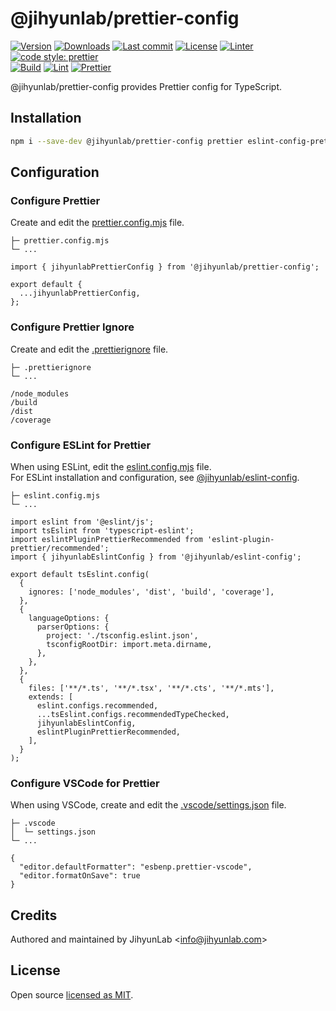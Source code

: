 # @jihyunlab/prettier-config

[![Version](https://img.shields.io/npm/v/@jihyunlab/prettier-config.svg?style=flat-square)](https://www.npmjs.com/package/@jihyunlab/prettier-config?activeTab=versions) [![Downloads](https://img.shields.io/npm/dt/@jihyunlab/prettier-config.svg?style=flat-square)](https://www.npmjs.com/package/@jihyunlab/prettier-config) [![Last commit](https://img.shields.io/github/last-commit/jihyunlab/prettier-config.svg?style=flat-square)](https://github.com/jihyunlab/prettier-config/graphs/commit-activity) [![License](https://img.shields.io/github/license/jihyunlab/prettier-config.svg?style=flat-square)](https://github.com/jihyunlab/prettier-config/blob/master/LICENSE) [![Linter](https://img.shields.io/badge/linter-eslint-blue?style=flat-square)](https://eslint.org) [![code style: prettier](https://img.shields.io/badge/code_style-prettier-ff69b4.svg?style=flat-square)](https://github.com/prettier/prettier)\
[![Build](https://github.com/jihyunlab/prettier-config/actions/workflows/build.yml/badge.svg)](https://github.com/jihyunlab/prettier-config/actions/workflows/build.yml) [![Lint](https://github.com/jihyunlab/prettier-config/actions/workflows/lint.yml/badge.svg)](https://github.com/jihyunlab/prettier-config/actions/workflows/lint.yml) [![Prettier](https://github.com/jihyunlab/prettier-config/actions/workflows/prettier.yml/badge.svg)](https://github.com/jihyunlab/prettier-config/actions/workflows/prettier.yml)

@jihyunlab/prettier-config provides Prettier config for TypeScript.

## Installation

```bash
npm i --save-dev @jihyunlab/prettier-config prettier eslint-config-prettier eslint-plugin-prettier
```

## Configuration

### Configure Prettier

Create and edit the <U>prettier.config.mjs</U> file.

```
├─ prettier.config.mjs
└─ ...
```

```
import { jihyunlabPrettierConfig } from '@jihyunlab/prettier-config';

export default {
  ...jihyunlabPrettierConfig,
};
```

### Configure Prettier Ignore

Create and edit the <U>.prettierignore</U> file.

```
├─ .prettierignore
└─ ...
```

```
/node_modules
/build
/dist
/coverage
```

### Configure ESLint for Prettier

When using ESLint, edit the <U>eslint.config.mjs</U> file.\
For ESLint installation and configuration, see [@jihyunlab/eslint-config](https://www.npmjs.com/package/@jihyunlab/eslint-config).

```
├─ eslint.config.mjs
└─ ...
```

```
import eslint from '@eslint/js';
import tsEslint from 'typescript-eslint';
import eslintPluginPrettierRecommended from 'eslint-plugin-prettier/recommended';
import { jihyunlabEslintConfig } from '@jihyunlab/eslint-config';

export default tsEslint.config(
  {
    ignores: ['node_modules', 'dist', 'build', 'coverage'],
  },
  {
    languageOptions: {
      parserOptions: {
        project: './tsconfig.eslint.json',
        tsconfigRootDir: import.meta.dirname,
      },
    },
  },
  {
    files: ['**/*.ts', '**/*.tsx', '**/*.cts', '**/*.mts'],
    extends: [
      eslint.configs.recommended,
      ...tsEslint.configs.recommendedTypeChecked,
      jihyunlabEslintConfig,
      eslintPluginPrettierRecommended,
    ],
  }
);
```

### Configure VSCode for Prettier

When using VSCode, create and edit the <U>.vscode/settings.json</U> file.

```
├─ .vscode
│  └─ settings.json
└─ ...
```

```
{
  "editor.defaultFormatter": "esbenp.prettier-vscode",
  "editor.formatOnSave": true
}
```

## Credits

Authored and maintained by JihyunLab <<info@jihyunlab.com>>

## License

Open source [licensed as MIT](https://github.com/jihyunlab/prettier-config/blob/master/LICENSE).
